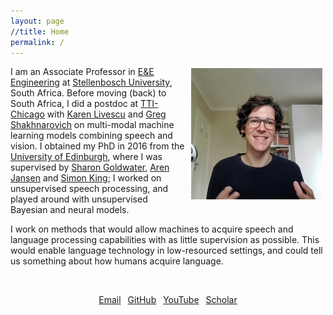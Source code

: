 ```yaml
---
layout: page
//title: Home
permalink: /
---
```


<!-- <img style="float:right;margin-top:-10px;margin-left:10px;" src="images/herman3.jpg" alt="Mugshot"> -->
<!-- <img style="float:right;margin-left:10px;height:190px;margin-top:3px;margin-right:5px" src="images/herman_scaled_rounded.jpg" alt="Mugshot"> -->
<!-- <img style="float:right;margin-left:10px;height:190px;margin-top:3px;margin-right:5px" src="images/herman3.png" alt="Mugshot"> -->
<img style="float:right;margin-left:10px;width:210px;margin-top:3px;margin-right:5px" src="images/herman3.png" alt="Mugshot">

I am an Associate Professor in [E&E Engineering](http://www.ee.sun.ac.za/) at [Stellenbosch University](http://www.sun.ac.za/), South Africa. Before moving (back) to South Africa, I did a postdoc at [TTI-Chicago](http://www.ttic.edu/) with [Karen Livescu](http://ttic.uchicago.edu/~klivescu/) and [Greg Shakhnarovich](http://ttic.uchicago.edu/~gregory/) on multi-modal machine learning models combining speech and vision. I obtained my PhD in 2016 from the [University of Edinburgh](http://web.inf.ed.ac.uk/ilcc), where I was supervised by [Sharon Goldwater](http://homepages.inf.ed.ac.uk/sgwater/), [Aren Jansen](https://sites.google.com/view/ajansen-pubs) and [Simon King](http://homepages.inf.ed.ac.uk/simonk/); I worked on unsupervised speech processing, and played around with unsupervised Bayesian and neural models.

I work on methods that would allow machines to acquire speech and language processing capabilities with as little supervision as possible. This would enable language technology in low-resourced settings, and could tell us something about how humans acquire language.

<!-- My main research interests are in machine learning, speech and language processing, and computer vision. I am particularly interested in machine learning methods that can learn from small amounts of labelled data, and in unsupervised methods that can learn directly from raw unlabelled data. Can an algorithm find meaningful units and structures in a corpus of speech audio, with only minimal guidance? How much supervision is required to build a useful speech processing or computer vision system? These questions are central when building language, speech and vision systems in low- and zero-resource settings. -->

<br />

<div style="text-align:center">

<a href="m&#x61;&#105;l&#x74;&#111;:{{ site.email }}"><i class="far fa-envelope" aria-hidden="true"></i> Email</a>&ensp;
<a href="https://github.com/{{ site.github_username }}"><i class="fab fa-github" aria-hidden="true"></i> GitHub</a>&ensp; 
<a href="https://www.youtube.com/c/HermanKamperML"><i class="fab fa-youtube" aria-hidden="true"></i> YouTube</a>&ensp; 
<a href="{{ site.google_scholar }}"><i class="fab fa-google" aria-hidden="true"></i> Scholar</a>

<!-- <a href="m&#x61;&#105;l&#x74;&#111;:{{ site.email }}"><i class="fa fa-envelope-o" aria-hidden="true"></i> Email</a>&ensp; -->
<!-- <a href="https://github.com/{{ site.github_username }}"><i class="fa fa-github" aria-hidden="true"></i> GitHub</a>&ensp; -->
<!-- <a href="{{ site.google_scholar }}"><i class="fa fa-google" aria-hidden="true"></i> Scholar</a> -->

</div>
